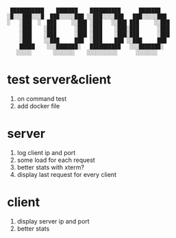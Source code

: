 ```
 ███████████    ███████    ██████████      ███████   
░█░░░███░░░█  ███░░░░░███ ░░███░░░░███   ███░░░░░███ 
░   ░███  ░  ███     ░░███ ░███   ░░███ ███     ░░███
    ░███    ░███      ░███ ░███    ░███░███      ░███
    ░███    ░███      ░███ ░███    ░███░███      ░███
    ░███    ░░███     ███  ░███    ███ ░░███     ███ 
    █████    ░░░███████░   ██████████   ░░░███████░  
   ░░░░░       ░░░░░░░    ░░░░░░░░░░      ░░░░░░░    
```

# test server&client
1. on command test
2. add docker file

# server
1. log client ip and port
2. some load for each request
3. better stats with xterm?
4. display last request for every client

# client
1. display server ip and port
2. better stats





